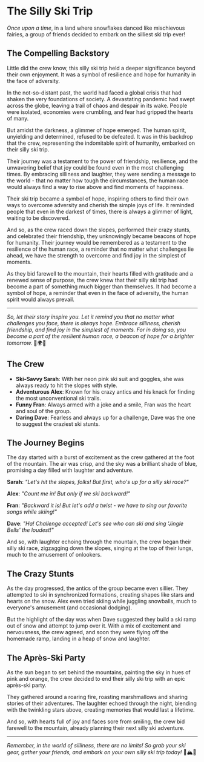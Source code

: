 # The Silly Ski Trip

*Once upon a time*, in a land where snowflakes danced like mischievous fairies, a group of friends decided to embark on the silliest ski trip ever!

## The Compelling Backstory

Little did the crew know, this silly ski trip held a deeper significance beyond their own enjoyment. It was a symbol of resilience and hope for humanity in the face of adversity.

In the not-so-distant past, the world had faced a global crisis that had shaken the very foundations of society. A devastating pandemic had swept across the globe, leaving a trail of chaos and despair in its wake. People were isolated, economies were crumbling, and fear had gripped the hearts of many.

But amidst the darkness, a glimmer of hope emerged. The human spirit, unyielding and determined, refused to be defeated. It was in this backdrop that the crew, representing the indomitable spirit of humanity, embarked on their silly ski trip.

Their journey was a testament to the power of friendship, resilience, and the unwavering belief that joy could be found even in the most challenging times. By embracing silliness and laughter, they were sending a message to the world - that no matter how tough the circumstances, the human race would always find a way to rise above and find moments of happiness.

Their ski trip became a symbol of hope, inspiring others to find their own ways to overcome adversity and cherish the simple joys of life. It reminded people that even in the darkest of times, there is always a glimmer of light, waiting to be discovered.

And so, as the crew raced down the slopes, performed their crazy stunts, and celebrated their friendship, they unknowingly became beacons of hope for humanity. Their journey would be remembered as a testament to the resilience of the human race, a reminder that no matter what challenges lie ahead, we have the strength to overcome and find joy in the simplest of moments.

As they bid farewell to the mountain, their hearts filled with gratitude and a renewed sense of purpose, the crew knew that their silly ski trip had become a part of something much bigger than themselves. It had become a symbol of hope, a reminder that even in the face of adversity, the human spirit would always prevail.

---

*So, let their story inspire you. Let it remind you that no matter what challenges you face, there is always hope. Embrace silliness, cherish friendship, and find joy in the simplest of moments. For in doing so, you become a part of the resilient human race, a beacon of hope for a brighter tomorrow.* 🌟🌍✨

## The Crew

- **Ski-Savvy Sarah**: With her neon pink ski suit and goggles, she was always ready to hit the slopes with style.
- **Adventurous Alex**: Known for his crazy antics and his knack for finding the most unconventional ski trails.
- **Funny Fran**: Always armed with a joke and a smile, Fran was the heart and soul of the group.
- **Daring Dave**: Fearless and always up for a challenge, Dave was the one to suggest the craziest ski stunts.

## The Journey Begins

The day started with a burst of excitement as the crew gathered at the foot of the mountain. The air was crisp, and the sky was a brilliant shade of blue, promising a day filled with laughter and adventure.

**Sarah**: *"Let's hit the slopes, folks! But first, who's up for a silly ski race?"*

**Alex**: *"Count me in! But only if we ski backward!"*

**Fran**: *"Backward it is! But let's add a twist - we have to sing our favorite songs while skiing!"*

**Dave**: *"Ha! Challenge accepted! Let's see who can ski and sing 'Jingle Bells' the loudest!"*

And so, with laughter echoing through the mountain, the crew began their silly ski race, zigzagging down the slopes, singing at the top of their lungs, much to the amusement of onlookers.

## The Crazy Stunts

As the day progressed, the antics of the group became even sillier. They attempted to ski in synchronized formations, creating shapes like stars and hearts on the snow. Alex even tried skiing while juggling snowballs, much to everyone's amusement (and occasional dodging).

But the highlight of the day was when Dave suggested they build a ski ramp out of snow and attempt to jump over it. With a mix of excitement and nervousness, the crew agreed, and soon they were flying off the homemade ramp, landing in a heap of snow and laughter.

## The Après-Ski Party

As the sun began to set behind the mountains, painting the sky in hues of pink and orange, the crew decided to end their silly ski trip with an epic après-ski party.

They gathered around a roaring fire, roasting marshmallows and sharing stories of their adventures. The laughter echoed through the night, blending with the twinkling stars above, creating memories that would last a lifetime.

And so, with hearts full of joy and faces sore from smiling, the crew bid farewell to the mountain, already planning their next silly ski adventure.

---

*Remember, in the world of silliness, there are no limits! So grab your ski gear, gather your friends, and embark on your own silly ski trip today!* 🎿🏔️🤪
